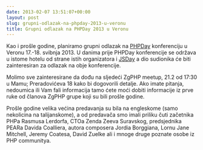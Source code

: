 ```yaml
---
date: 2013-02-07 13:51:07+00:00
layout: post
slug: grupni-odlazak-na-phpday-2013-u-veronu
title: Grupni odlazak na PHPDay 2013 u Veronu
---
```


Kao i prošle godine, planiramo grupni odlazak na [PHPDay](http://2013.phpday.it/) konferenciju u Veronu 17.-18. svibnja 2013. U danima prije PHPDay konferencije se održava u istome hotelu od strane istih organizatora i [JSDay](http://2013.jsday.it/) a dio sudionika će biti zainteresiran za odlazak na obje konferencije.

Molimo sve zainteresirane da dođu na sljedeći ZgPHP meetup, 21.2 od 17:30 u Mamu; Preradovićeva 18 kako bi dogovorili detalje. Ako imate pitanja, nedoumica ili Vam fali informacija tamo ćete moći dobiti informacije iz prve ruke od članova ZgPHP grupe koji su bili prošle godine.

Prošle godine velika većina predavanja su bila na engleskome (samo nekolicina na talijanskome), a od predavača smo imali priliku čuti začetnika PHPa Rasmusa Lerdorfa, CTOa Zenda Zeeva Suravskog, predsjednika PEARa Davida Coalliera, autora composera Jordia Borggiana, Lornu Jane Mitchell, Jeremy Coatesa, David Zuelke ali i mnoge druge poznate osobe iz PHP communitya.



